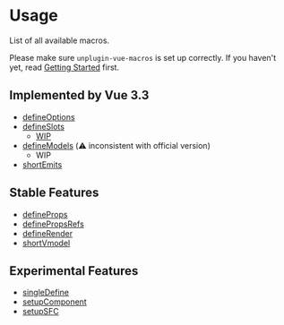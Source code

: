 # Usage

List of all available macros.

Please make sure `unplugin-vue-macros` is set up correctly. If you haven't yet, read [Getting Started](/guide/getting-started) first.

## Implemented by Vue 3.3

- [defineOptions](/macros/define-options)
- [defineSlots](/macros/define-slots)
  - [WIP](https://github.com/vuejs/core/pull/7982)
- [defineModels](/macros/define-models) (:warning: inconsistent with official version)
  - WIP
- [shortEmits](/macros/short-emits)

## Stable Features

- [defineProps](/macros/define-props)
- [definePropsRefs](/macros/define-props-refs)
- [defineRender](/macros/define-render)
- [shortVmodel](/macros/short-vmodel)

## Experimental Features

- [singleDefine](/macros/single-define)
- [setupComponent](/macros/setup-component)
- [setupSFC](/macros/setup-sfc)
